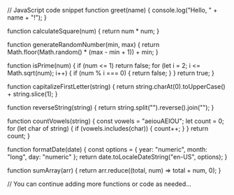 // JavaScript code snippet
function greet(name) {
    console.log("Hello, " + name + "!");
}

function calculateSquare(num) {
    return num * num;
}

function generateRandomNumber(min, max) {
    return Math.floor(Math.random() * (max - min + 1)) + min;
}

function isPrime(num) {
    if (num <= 1) return false;
    for (let i = 2; i <= Math.sqrt(num); i++) {
        if (num % i === 0) {
            return false;
        }
    }
    return true;
}

function capitalizeFirstLetter(string) {
    return string.charAt(0).toUpperCase() + string.slice(1);
}

function reverseString(string) {
    return string.split("").reverse().join("");
}

function countVowels(string) {
    const vowels = "aeiouAEIOU";
    let count = 0;
    for (let char of string) {
        if (vowels.includes(char)) {
            count++;
        }
    }
    return count;
}

function formatDate(date) {
    const options = { year: "numeric", month: "long", day: "numeric" };
    return date.toLocaleDateString("en-US", options);
}

function sumArray(arr) {
    return arr.reduce((total, num) => total + num, 0);
}

// You can continue adding more functions or code as needed...
